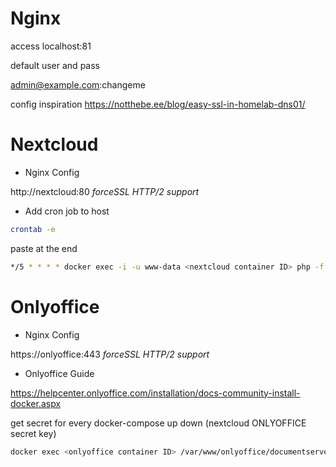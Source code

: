# Nginx

access localhost:81

default user and pass

admin@example.com:changeme

config inspiration https://notthebe.ee/blog/easy-ssl-in-homelab-dns01/

# Nextcloud

- Nginx Config

http://nextcloud:80 _forceSSL HTTP/2 support_

- Add cron job to host

```bash
crontab -e
```

paste at the end

```bash
*/5 * * * * docker exec -i -u www-data <nextcloud container ID> php -f /var/www/html/cron.php
```

# Onlyoffice

- Nginx Config

https://onlyoffice:443 _forceSSL HTTP/2 support_

- Onlyoffice Guide

https://helpcenter.onlyoffice.com/installation/docs-community-install-docker.aspx

get secret for every docker-compose up down (nextcloud ONLYOFFICE secret key)

```bash
docker exec <onlyoffice container ID> /var/www/onlyoffice/documentserver/npm/json -f /etc/onlyoffice/documentserver/local.json 'services.CoAuthoring.secret.session.string'
```
